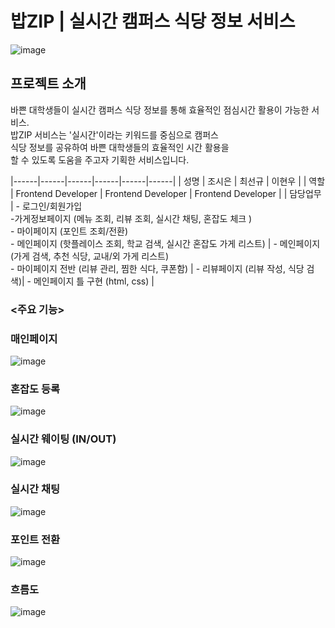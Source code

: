 # 밥ZIP | 실시간 캠퍼스 식당 정보 서비스
![image](https://github.com/BapZip/Frontend/assets/113453453/722ebbed-37c2-4809-aabd-0221ba863b5b)



## 프로젝트 소개

바쁜 대학생들이 실시간 캠퍼스 식당 정보를 통해 효율적인 점심시간 활용이 가능한 서비스. <br>
밥ZIP 서비스는 '실시간'이라는 키워드를 중심으로 캠퍼스 <br>
식당 정보를 공유하여 바쁜 대학생들의 효율적인 시간 활용을 <br>
할 수 있도록 도움을 주고자 기획한 서비스입니다. <br>



|------|------|------|------|------|------|
| 성명  | 조시은 | 최선규 | 이현우 |
| 역할  | Frontend Developer | Frontend Developer | Frontend Developer |
| 담당업무 | - 로그인/회원가입<br> -가게정보페이지  (메뉴 조회, 리뷰 조회, 실시간 채팅, 혼잡도 체크 ) <br>- 마이페이지 (포인트 조회/전환)<br> - 메인페이지 (핫플레이스 조회, 학교 검색, 실시간 혼잡도 가게 리스트)   | - 메인페이지 (가게 검색, 추천 식당, 교내/외 가게 리스트) <br> - 마이페이지 전반 (리뷰 관리, 찜한 식다, 쿠폰함)    | - 리뷰페이지 (리뷰 작성, 식당 검색)| - 메인페이지 틀 구현 (html, css) |



### <주요 기능>
### 매인페이지
![image](https://github.com/BapZip/Frontend/assets/113453453/f8b30881-064c-4496-86ab-6286290b9e99)



### 혼잡도 등록 
![image](https://github.com/BapZip/Frontend/assets/113453453/33f36bdf-82a1-4423-b1d3-8ca8768b1bf7)



### 실시간 웨이팅 (IN/OUT)
![image](https://github.com/BapZip/Frontend/assets/113453453/f0ac75b1-5afc-49aa-9c7f-6880dd75f8de)



### 실시간 채팅
![image](https://github.com/BapZip/Frontend/assets/113453453/c5d72f34-7fb2-49a6-9026-5a12f92b6ae8)



### 포인트 전환
![image](https://github.com/BapZip/Frontend/assets/113453453/87989a7e-08f5-493a-b8cc-a2d66e473a43)



### 흐름도
![image](https://github.com/BapZip/Frontend/assets/113453453/8951de38-44b2-4c96-a11c-868ba6cb24c8)

